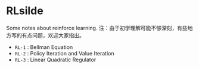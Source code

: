 # RLsilde
Some notes about reinforce learning.
注：由于初学理解可能不够深刻，有些地方写的有点问题，欢迎大家指出。

- `RL-1` : Bellman Equation
- `RL-2` : Policy Iteration and Value Iteration
- `RL-3` : Linear Quadratic Regulator

